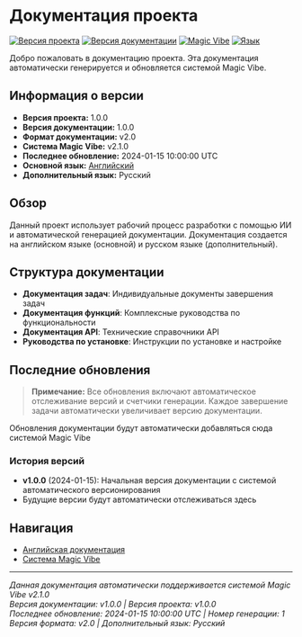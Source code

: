 # Документация проекта

[![Версия проекта](https://img.shields.io/badge/Проект-v1.0.0-blue.svg)](https://github.com/zigenzoog/template-ai-rules/releases)
[![Версия документации](https://img.shields.io/badge/Докс-v1.0.0-green.svg)](../)
[![Magic Vibe](https://img.shields.io/badge/Task%20Magic-v2.1.0-orange.svg)](../.magic-vibe/rules/)
[![Язык](https://img.shields.io/badge/Язык-Русский-red.svg)](../ru/)

Добро пожаловать в документацию проекта. Эта документация автоматически генерируется и обновляется системой Magic Vibe.

## Информация о версии

- **Версия проекта:** 1.0.0
- **Версия документации:** 1.0.0  
- **Формат документации:** v2.0
- **Система Magic Vibe:** v2.1.0
- **Последнее обновление:** 2024-01-15 10:00:00 UTC
- **Основной язык:** [Английский](../en/README.md)
- **Дополнительный язык:** Русский

## Обзор

Данный проект использует рабочий процесс разработки с помощью ИИ и автоматической генерацией документации. Документация создается на английском языке (основной) и русском языке (дополнительный).

## Структура документации

- **Документация задач**: Индивидуальные документы завершения задач
- **Документация функций**: Комплексные руководства по функциональности
- **Документация API**: Технические справочники API
- **Руководства по установке**: Инструкции по установке и настройке

## Последние обновления

> **Примечание:** Все обновления включают автоматическое отслеживание версий и счетчики генерации.
> Каждое завершение задачи автоматически увеличивает версию документации.

Обновления документации будут автоматически добавляться сюда системой Magic Vibe

### История версий

- **v1.0.0** (2024-01-15): Начальная версия документации с системой автоматического версионирования
- Будущие версии будут автоматически отслеживаться здесь

## Навигация

- [Английская документация](../en/README.md)
- [Система Magic Vibe](../.magic-vibe/rules/README.md)

---

*Данная документация автоматически поддерживается системой Magic Vibe v2.1.0*  
*Версия документации: v1.0.0 | Версия проекта: v1.0.0*  
*Последнее обновление: 2024-01-15 10:00:00 UTC | Номер генерации: 1*  
*Версия формата: v2.0 | Дополнительный язык: Русский*

